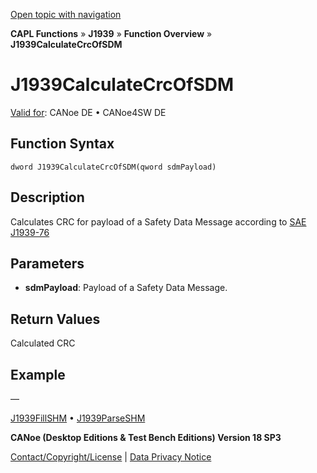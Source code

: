 [Open topic with navigation](../../../../../CANoeDEFamily.htm#Topics/CAPLFunctions/J1939/Functions/CAPLfunctionJ1939CalculateCrcOfSDM.md)

**CAPL Functions** » **J1939** » **Function Overview** » **J1939CalculateCrcOfSDM**

# J1939CalculateCrcOfSDM

[Valid for](../../../Shared/FeatureAvailability.md): CANoe DE • CANoe4SW DE

## Function Syntax

```
dword J1939CalculateCrcOfSDM(qword sdmPayload)
```

## Description

Calculates CRC for payload of a Safety Data Message according to [SAE J1939-76](../../../CANoeCANalyzer/J1939/j1939basics/j1939FunctionalSafety.md)

## Parameters

- **sdmPayload**: Payload of a Safety Data Message.

## Return Values

Calculated CRC

## Example

—

[J1939FillSHM](CAPLfunctionJ1939FillSHM.md) • [J1939ParseSHM](CAPLfunctionJ1939ParseSHM.md)

**CANoe (Desktop Editions & Test Bench Editions) Version 18 SP3**

[Contact/Copyright/License](../../../Shared/ContactCopyrightLicense.md) | [Data Privacy Notice](https://www.vector.com/int/en/company/get-info/privacy-policy/)
